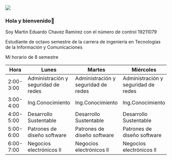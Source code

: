 ![](https://images.cooltext.com/5643137.png)

### Hola y bienvenido👋 
Soy Martin Eduardo Chavez Ramirez con el número de control 19211079   

Estudiante de octavo semestre de la carrera de ingeniería en Tecnologías de la Información y Comunicaciones

Mi horario de 8 semestre

| Hora      | Lunes                               | Martes                              | Miércoles                           | Jueves                              | Viernes                             |
|-----------|-------------------------------------|-------------------------------------|-------------------------------------|-------------------------------------|-------------------------------------|
| 2:00-3:00 | Administración y seguridad de redes | Administración y seguridad de redes | Administración y seguridad de redes | Administración y seguridad de redes | Administración y seguridad de redes |
| 3:00-4:00 | Ing.Conocimiento                    | Ing.Conocimiento                    | Ing.Conocimiento                    | Ing.Conocimiento                    | Ing.Conocimiento                    |
| 4:00-5:00 | Desarrollo Sustentable              | Desarrollo Sustentable              | Desarrollo Sustentable              | Desarrollo Sustentable              | Desarrollo Sustentable              |
| 5:00-6:00 | Patrones de diseño software         | Patrones de diseño software         | Patrones de diseño software         | Patrones de diseño software         | Patrones de diseño software         |
| 6:00-7:00 | Negocios electrónicos ll            | Negocios electrónicos ll            | Negocios electrónicos ll            | Negocios electrónicos ll            | Negocios electrónicos ll            |

<!--
**Martin1079/Martin1079** es un ✨ _especial_ ✨ repositorio de Martin Eduardo.
